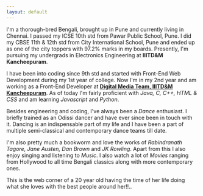 ```yaml
---
layout: default
---
```



I'm a thorough-bred Bengali, brought up in Pune and currently living in Chennai. I passed my ICSE 10th std from Pawar Public School, Pune. I did my CBSE 11th & 12th std from City International School, Pune and ended up as one of the city toppers with 97.2% marks in my boards. Presently, I'm pursuing my undergrads in Electronics Engineering at **IIITD&M Kancheepuram**.
                  
I have been into coding since 9th std and started with Front-End Web Development during my 1st year of college. Now I'm in my 2nd year and am working as a Front-End Developer at [**Digital Media Team, IIITD&M Kancheepuram**](https://github.com/DMT-IIITDM). As of today I'm fairly proficient with *Java, C, C++, HTML & CSS* and am learning *Javascript* and *Python*.
                  
Besides engineering and coding, I've always been a *Dance* enthusiast. I briefly trained as an Odissi dancer and have ever since been in touch with it. Dancing is an indispensable part of my life and I have been a part of multiple semi-classical and contemporary dance teams till date.
                  
I'm also pretty much a bookworm and love the works of *Rabindranath Tagore, Jane Austen, Dan Brown* and *JK Rowling*. Apart from this I also enjoy singing and listening to *Music*. I also watch a lot of *Movies* ranging from Hollywood to all time Bengali classics along with more contemporary ones.
                  
This is the web corner of a 20 year old having the time of her life doing what she loves with the best people around her!!..